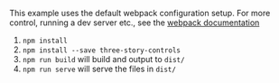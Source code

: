 This example uses the default webpack configuration setup. For more control, running a dev server etc., see the [webpack documentation](https://webpack.js.org/concepts/)

1. `npm install`
2. `npm install --save three-story-controls`
3. `npm run build` will build and output to `dist/` 
3. `npm run serve` will serve the files in `dist/` 

